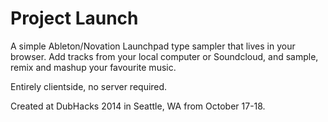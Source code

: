 Project Launch
==============

A simple Ableton/Novation Launchpad type sampler that lives in your browser. Add tracks from your local computer or Soundcloud, and sample, remix and mashup your favourite music.

Entirely clientside, no server required.

Created at DubHacks 2014 in Seattle, WA from October 17-18.
